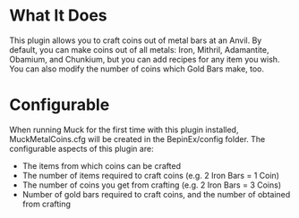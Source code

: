 # What It Does
This plugin allows you to craft coins out of metal bars at an Anvil. By default, you can make coins out of all metals: Iron, Mithril, Adamantite, Obamium, and Chunkium, but you can add recipes for any item you wish.
You can also modify the number of coins which Gold Bars make, too.

# Configurable
When running Muck for the first time with this plugin installed, MuckMetalCoins.cfg will be created in the BepinEx/config folder.
The configurable aspects of this plugin are:

- The items from which coins can be crafted
- The number of items required to craft coins (e.g. 2 Iron Bars = 1 Coin)
- The number of coins you get from crafting (e.g. 2 Iron Bars = 3 Coins)
- Number of gold bars required to craft coins, and the number of obtained from crafting